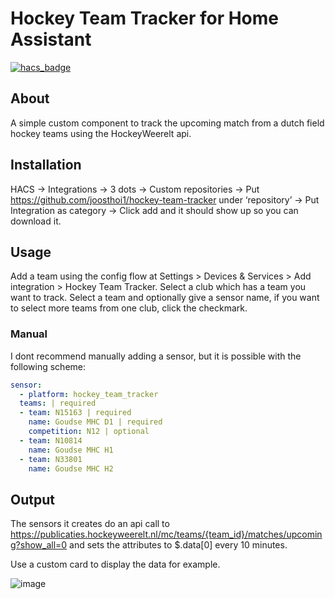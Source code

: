 # Hockey Team Tracker for Home Assistant
[![hacs_badge](https://img.shields.io/badge/HACS-Default-orange.svg)](https://github.com/custom-components/hacs)

## About
A simple custom component to track the upcoming match from a dutch field hockey teams using the HockeyWeerelt api.
## Installation
HACS → Integrations → 3 dots → Custom repositories → Put https://github.com/joosthoi1/hockey-team-tracker under ‘repository’ → Put Integration as category → Click add and it should show up so you can download it.

## Usage
Add a team using the config flow at Settings > Devices & Services > Add integration > Hockey Team Tracker.
Select a club which has a team you want to track.
Select a team and optionally give a sensor name, if you want to select more teams from one club, click the checkmark.

### Manual
I dont recommend manually adding a sensor, but it is possible with the following scheme:

```yaml
sensor:  
  - platform: hockey_team_tracker  
  teams: | required  
  - team: N15163 | required  
    name: Goudse MHC D1 | required  
    competition: N12 | optional  
  - team: N10814  
    name: Goudse MHC H1  
  - team: N33801  
    name: Goudse MHC H2  
```


## Output
The sensors it creates do an api call to https://publicaties.hockeyweerelt.nl/mc/teams/{team_id}/matches/upcoming?show_all=0 and sets the attributes to $.data[0] every 10 minutes.

Use a custom card to display the data for example.

![image](https://github.com/joosthoi1/hockey-team-tracker/assets/44155686/203eb594-04e1-4618-a5b3-a11d60b412ef)
